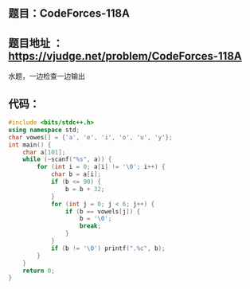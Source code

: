 ## 题目：CodeForces-118A
题目地址 ：https://vjudge.net/problem/CodeForces-118A
---
水题，一边检查一边输出
## 代码：
```cpp
#include <bits/stdc++.h>
using namespace std;
char vowes[] = {'a', 'e', 'i', 'o', 'u', 'y'};
int main() {
    char a[101];
    while (~scanf("%s", a)) {
        for (int i = 0; a[i] != '\0'; i++) {
            char b = a[i];
            if (b <= 90) {
                b = b + 32;
            }
            for (int j = 0; j < 6; j++) {
                if (b == vowels[j]) {
                    b = '\0';
                    break;
                }
            }
            if (b != '\0') printf(".%c", b);
        }
    }
    return 0;
}
```